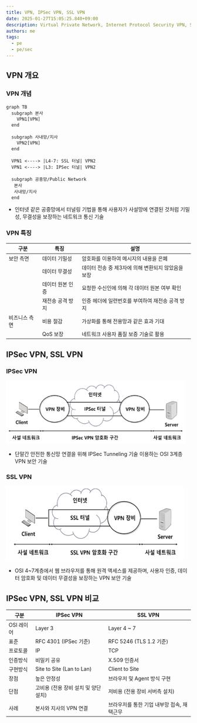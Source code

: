 ```yaml
---
title: VPN, IPSec VPN, SSL VPN
date: 2025-01-27T15:05:25.840+09:00
description: Virtual Private Network, Internet Protocol Security VPN, Secure Socket Layer VPN
authors: me
tags:
  - pe
  - pe/sec
---
```


## VPN 개요

### VPN 개념

```mermaid
graph TB
  subgraph 본사
    VPN1[VPN]
  end

  subgraph 사내망/지사
    VPN2[VPN]
  end

  VPN1 <----> |L4-7: SSL 터널| VPN2
  VPN1 <----> |L3: IPSec 터널| VPN2

  subgraph 공중망/Public Network
   본사
   사내망/지사
  end
```

- 인터넷 같은 공중망에서 터널링 기법을 통해 사용자가 사설망에 연결된 것처럼 기밀성, 무결성을 보장하는 네트워크 통신 기술

### VPN 특징

| 구분 | 특징 | 설명 |
|---|---|---|
| 보안 측면 | 데이터 기밀성 | 암호화를 이용하여 메시지의 내용을 은폐 |
| | 데이터 무결성 | 데이터 전송 중 제3자에 의해 변환되지 않았음을 보장 |
| | 데이터 원본 인증 | 요청한 수신인에 의해 각 데이터 원본 여부 확인 |
| | 재전송 공격 방지 | 인증 헤더에 일련번호를 부여하여 재전송 공격 방지 |
| 비즈니스 측면 | 비용 절감 | 가상화를 통해 전용망과 같은 효과 기대 |
| | QoS 보장 | 네트워크 사용자 품질 보증 기술로 활용 |

## IPSec VPN, SSL VPN

### IPSec VPN

![IPSec VPN](./assets/ipsec-vpn.png)

- 단말간 안전한 통신망 연결을 위해 IPSec Tunneling 기술 이용하는 OSI 3계층 VPN 보안 기술

### SSL VPN

![SSL VPN](./assets/ssl-vpn.png)

- OSI 4~7계층에서 웹 브라우저를 통해 원격 액세스를 제공하며, 사용자 인증, 데이터 암호화 및 데이터 무결성을 보장하는 VPN 보안 기술

## IPSec VPN, SSL VPN 비교

| 구분 | IPSec VPN | SSL VPN |
|---|---|---|
| OSI 레이어 | Layer 3 | Layer 4 ~ 7 |
| 표준 | RFC 4301 (IPSec 기준) | RFC 5246 (TLS 1.2 기준) |
| 프로토콜 | IP | TCP |
| 인증방식 | 비밀키 공유 | X.509 인증서 |
| 구현방식 | Site to Site (Lan to Lan) | Client to Site |
| 장점 | 높은 안정성 | 브라우저 및 Agent 방식 구현 |
| 단점 | 고비용 (전용 장비 설치 및 양단 설치) | 저비용 (전용 장비 서버측 설치) |
| 사례 | 본사와 지사의 VPN 연결 | 브라우저를 통한 기업 내부망 접속, 재택근무 |
